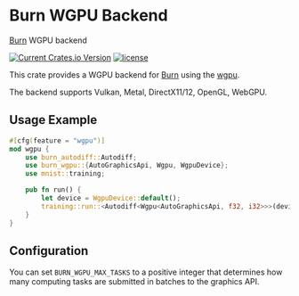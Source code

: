 # Burn WGPU Backend

[Burn](https://github.com/burn-rs/burn) WGPU backend

[![Current Crates.io Version](https://img.shields.io/crates/v/burn-wgpu.svg)](https://crates.io/crates/burn-wgpu)
[![license](https://shields.io/badge/license-MIT%2FApache--2.0-blue)](https://github.com/burn-rs/burn-wgpu/blob/master/README.md)

This crate provides a WGPU backend for [Burn](https://github.com/burn-rs/burn) using the
[wgpu](https://github.com/gfx-rs/wgpu). 

The backend supports Vulkan, Metal, DirectX11/12, OpenGL, WebGPU.

## Usage Example

```rust
#[cfg(feature = "wgpu")]
mod wgpu {
    use burn_autodiff::Autodiff;
    use burn_wgpu::{AutoGraphicsApi, Wgpu, WgpuDevice};
    use mnist::training;

    pub fn run() {
        let device = WgpuDevice::default();
        training::run::<Autodiff<Wgpu<AutoGraphicsApi, f32, i32>>>(device);
    }
}
```

## Configuration

You can set `BURN_WGPU_MAX_TASKS` to a positive integer that determines how many computing tasks are submitted in batches to the graphics API.
